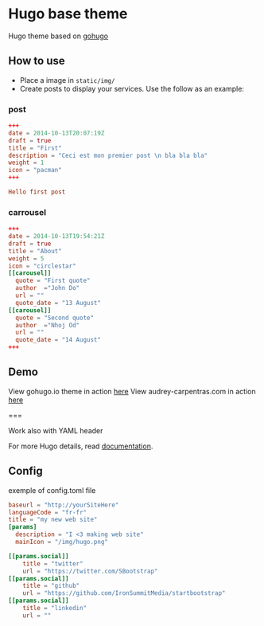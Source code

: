 # Hugo base theme

Hugo theme based on [gohugo](https://gohugo.io)

## How to use
 - Place a image in `static/img/`
 - Create posts to display your services. Use the follow as an example:

### post

```toml
+++
date = 2014-10-13T20:07:19Z
draft = true
title = "First"
description = "Ceci est mon premier post \n bla bla bla"
weight = 1
icon = "pacman"
+++

Hello first post
```
### carrousel


```toml
+++
date = 2014-10-13T19:54:21Z
draft = true
title = "About"
weight = 5
icon = "circlestar"
[[carousel]]
  quote = "First quote"
  author  ="John Do"
  url = ""
  quote_date = "13 August"
[[carousel]]
  quote = "Second quote"
  author  ="Nhoj Od"
  url = ""
  quote_date = "14 August"
+++
```



## Demo
View gohugo.io theme in action [here](https://gohugo.io)
View audrey-carpentras.com in action [here](http://audrey-carpentras.com/)

===

Work also with YAML header

For more Hugo details, read [documentation](http://jekyllrb.com/).

## Config

exemple of config.toml file
```toml
baseurl = "http://yourSiteHere"
languageCode = "fr-fr"
title = "my new web site"
[params]
  description = "I <3 making web site"
  mainIcon = "/img/hugo.png"

[[params.social]]
    title = "twitter"
    url = "https://twitter.com/SBootstrap"
[[params.social]]
    title = "github"
    url = "https://github.com/IronSummitMedia/startbootstrap"
[[params.social]]
    title = "linkedin"
    url = ""
```

